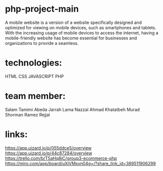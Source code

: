 # php-project-main
A mobile website is a version of a website specifically designed and optimized for viewing on mobile devices, such as smartphones and tablets. With the increasing usage of mobile devices to access the internet, having a mobile-friendly website has become essential for businesses and organizations to provide a seamless.

# technologies:
HTML
CSS
JAVASCRIPT
PHP

# team member:
Salam Tamimi
Abeda Jarrah
Lama Nazzal
Ahmad Khatatbeh
Murad Shorman
Ramez Rejjal

# links:
https://app.uizard.io/p/055ddce5/overview
https://app.uizard.io/p/44c87284/overview
https://trello.com/b/T5aHq8jC/group3-ecommerce-php
https://miro.com/app/board/uXjVMsvn04g=/?share_link_id=389511906299




